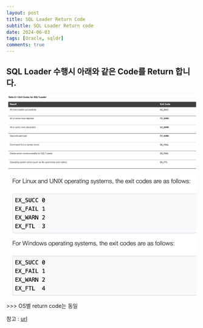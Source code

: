 ```yaml
---
layout: post
title: SQL Loader Return Code
subtitle: SQL Loader Return code 
date: 2024-06-03
tags: [Oracle, sqldr]
comments: true
---
```


## SQL Loader 수행시 아래와 같은 Code를 Return 합니다.

<img src="../assets/img/sqldr-returnCode1.png"  width="800px"/>


<img src="../assets/img/sqldr-returnCode2.png"  width="500px"/>
>>> OS별 return code는 동일

참고 : [url](https://docs.oracle.com/database/121/SUTIL/GUID-FDC9B490-7C23-4DEF-B826-9FDAEAF0FA64.htm#SUTIL1048)